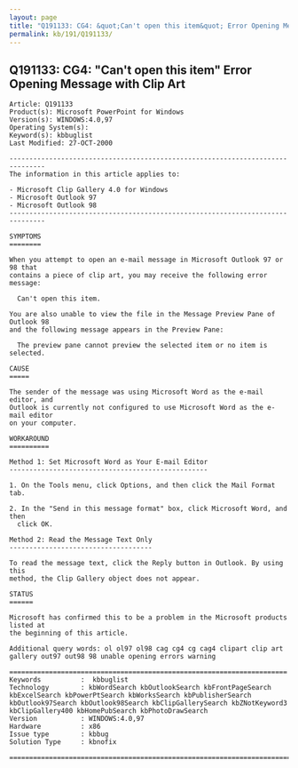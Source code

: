 ```yaml
---
layout: page
title: "Q191133: CG4: &quot;Can't open this item&quot; Error Opening Message with Clip Art"
permalink: kb/191/Q191133/
---
```


## Q191133: CG4: &quot;Can't open this item&quot; Error Opening Message with Clip Art

	Article: Q191133
	Product(s): Microsoft PowerPoint for Windows
	Version(s): WINDOWS:4.0,97
	Operating System(s): 
	Keyword(s): kbbuglist
	Last Modified: 27-OCT-2000
	
	-------------------------------------------------------------------------------
	The information in this article applies to:
	
	- Microsoft Clip Gallery 4.0 for Windows 
	- Microsoft Outlook 97 
	- Microsoft Outlook 98 
	-------------------------------------------------------------------------------
	
	SYMPTOMS
	========
	
	When you attempt to open an e-mail message in Microsoft Outlook 97 or 98 that
	contains a piece of clip art, you may receive the following error message:
	
	  Can't open this item.
	
	You are also unable to view the file in the Message Preview Pane of Outlook 98
	and the following message appears in the Preview Pane:
	
	  The preview pane cannot preview the selected item or no item is selected.
	
	CAUSE
	=====
	
	The sender of the message was using Microsoft Word as the e-mail editor, and
	Outlook is currently not configured to use Microsoft Word as the e-mail editor
	on your computer.
	
	WORKAROUND
	==========
	
	Method 1: Set Microsoft Word as Your E-mail Editor
	--------------------------------------------------
	
	1. On the Tools menu, click Options, and then click the Mail Format tab.
	
	2. In the "Send in this message format" box, click Microsoft Word, and then
	  click OK.
	
	Method 2: Read the Message Text Only
	------------------------------------
	
	To read the message text, click the Reply button in Outlook. By using this
	method, the Clip Gallery object does not appear.
	
	STATUS
	======
	
	Microsoft has confirmed this to be a problem in the Microsoft products listed at
	the beginning of this article.
	
	Additional query words: ol ol97 ol98 cag cg4 cg cag4 clipart clip art gallery out97 out98 98 unable opening errors warning
	
	======================================================================
	Keywords          :  kbbuglist
	Technology        : kbWordSearch kbOutlookSearch kbFrontPageSearch kbExcelSearch kbPowerPtSearch kbWorksSearch kbPublisherSearch kbOutlook97Search kbOutlook98Search kbClipGallerySearch kbZNotKeyword3 kbClipGallery400 kbHomePubSearch kbPhotoDrawSearch
	Version           : WINDOWS:4.0,97
	Hardware          : x86
	Issue type        : kbbug
	Solution Type     : kbnofix
	
	=============================================================================
	
